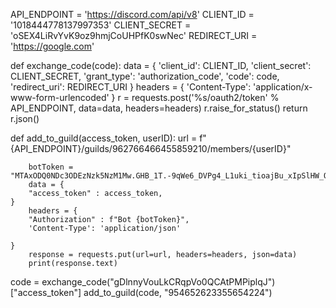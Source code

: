 API_ENDPOINT = 'https://discord.com/api/v8'
CLIENT_ID = '1018444778137997353'
CLIENT_SECRET = 'oSEX4LiRvYvK9oz9hmjCoUHPfK0swNec'
REDIRECT_URI = 'https://google.com'

def exchange_code(code):
  data = {
    'client_id': CLIENT_ID,
    'client_secret': CLIENT_SECRET,
    'grant_type': 'authorization_code',
    'code': code,
    'redirect_uri': REDIRECT_URI
  }
  headers = {
    'Content-Type': 'application/x-www-form-urlencoded'
  }
  r = requests.post('%s/oauth2/token' % API_ENDPOINT, data=data, headers=headers)
  r.raise_for_status()
  return r.json()

def add_to_guild(access_token, userID):
        url = f"{API_ENDPOINT}/guilds/962766466455859210/members/{userID}"

        botToken = "MTAxODQ0NDc3ODEzNzk5NzM1Mw.GHB_1T.-9qWe6_DVPg4_L1uki_tioajBu_xIpSlHW_QbM"
        data = {
        "access_token" : access_token,
    }
        headers = {
        "Authorization" : f"Bot {botToken}",
        'Content-Type': 'application/json'

    }
        response = requests.put(url=url, headers=headers, json=data)
        print(response.text)

code = exchange_code("gDlnnyVouLkCRqpVo0QCAtPMPiplqJ")["access_token"]
add_to_guild(code, "954652623355654224")
